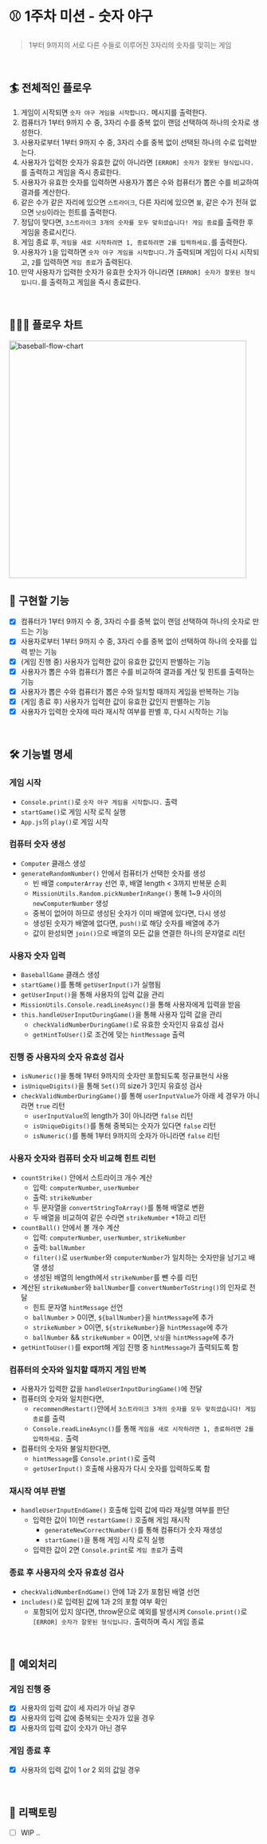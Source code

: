 # ⚾️ 1주차 미션 - 숫자 야구

> 1부터 9까지의 서로 다른 수들로 이루어진 3자리의 숫자를 맞히는 게임

<br/>

## 🏄 전체적인 플로우

1. 게임이 시작되면 `숫자 야구 게임을 시작합니다.` 메시지를 출력한다.
2. 컴퓨터가 1부터 9까지 수 중, 3자리 수를 중복 없이 랜덤 선택하여 하나의 숫자로 생성한다.
3. 사용자로부터 1부터 9까지 수 중, 3자리 수를 중복 없이 선택된 하나의 수로 입력받는다.
4. 사용자가 입력한 숫자가 유효한 값이 아니라면 `[ERROR] 숫자가 잘못된 형식입니다.`를 출력하고 게임을 즉시 종료한다.
5. 사용자가 유효한 숫자를 입력하면 사용자가 뽑은 수와 컴퓨터가 뽑은 수를 비교하여 결과를 계산한다.
6. 같은 수가 같은 자리에 있으면 `스트라이크`, 다른 자리에 있으면 `볼`, 같은 수가 전혀 없으면 `낫싱`이라는 힌트를 출력한다.
7. 정답이 맞다면, `3스트라이크 3개의 숫자를 모두 맞히셨습니다! 게임 종료`를 출력한 후 게임을 종료시킨다.
8. 게임 종료 후, `게임을 새로 시작하려면 1, 종료하려면 2를 입력하세요.`를 출력한다.
9. 사용자가 `1`을 입력하면 `숫자 야구 게임을 시작합니다.`가 출력되며 게임이 다시 시작되고, `2`를 입력하면 `게임 종료`가 출력된다.
10. 만약 사용자가 입력한 숫자가 유효한 숫자가 아니라면 `[ERROR] 숫자가 잘못된 형식입니다.`를 출력하고 게임을 즉시 종료한다.

<br/>

## 👩🏻‍🏫 플로우 차트

<img width="476" alt="baseball-flow-chart" src="https://github.com/ella-yschoi/CS-Study/assets/123397411/e4e63755-5dbd-40dd-9c59-3fc0d0cf1a81">

<br/>

## 📝 구현할 기능

- [x] 컴퓨터가 1부터 9까지 수 중, 3자리 수를 중복 없이 랜덤 선택하여 하나의 숫자로 만드는 기능
- [x] 사용자로부터 1부터 9까지 수 중, 3자리 수를 중복 없이 선택하여 하나의 숫자를 입력 받는 기능
- [x] (게임 진행 중) 사용자가 입력한 값이 유효한 값인지 판별하는 기능
- [x] 사용자가 뽑은 수와 컴퓨터가 뽑은 수를 비교하여 결과를 계산 및 힌트를 출력하는 기능
- [x] 사용자가 뽑은 수와 컴퓨터가 뽑은 수와 일치할 때까지 게임을 반복하는 기능
- [x] (게임 종료 후) 사용자가 입력한 값이 유효한 값인지 판별하는 기능
- [x] 사용자가 입력한 숫자에 따라 재시작 여부를 판별 후, 다시 시작하는 기능

<br/>

## 🛠️ 기능별 명세

### 게임 시작

- `Console.print()`로 `숫자 야구 게임을 시작합니다.` 출력
- `startGame()`로 게임 시작 로직 실행
- `App.js`의 `play()`로 게임 시작

### 컴퓨터 숫자 생성

- `Computer` 클래스 생성
- `generateRandomNumber()` 안에서 컴퓨터가 선택한 숫자를 생성
  - 빈 배열 `computerArray` 선언 후, 배열 length < 3까지 반복문 순회
  - `MissionUtils.Random.pickNumberInRange()` 통해 1~9 사이의 `newComputerNumber` 생성
  - 중복이 없어야 하므로 생성된 숫자가 이미 배열에 있다면, 다시 생성
  - 생성된 숫자가 배열에 없다면, `push()`로 해당 숫자를 배열에 추가
  - 값이 완성되면 `join()`으로 배열의 모든 값을 연결한 하나의 문자열로 리턴

### 사용자 숫자 입력

- `BaseballGame` 클래스 생성
- `startGame()`를 통해 `getUserInput()`가 실행됨
- `getUserInput()`을 통해 사용자의 입력 값을 관리
- `MissionUtils.Console.readLineAsync()`을 통해 사용자에게 입력을 받음
- `this.handleUserInputDuringGame()`을 통해 사용자 입력 값을 관리
  - `checkValidNumberDuringGame()`로 유효한 숫자인지 유효성 검사
  - `getHintToUser()`로 조건에 맞는 `hintMessage` 출력

### 진행 중 사용자의 숫자 유효성 검사

- `isNumeric()`을 통해 1부터 9까지의 숫자만 포함되도록 정규표현식 사용
- `isUniqueDigits()`을 통해 `Set()`의 size가 3인지 유효성 검사
- `checkValidNumberDuringGame()`를 통해 `userInputValue`가 아래 세 경우가 아니라면 `true` 리턴
  - `userInputValue`의 length가 3이 아니라면 `false` 리턴
  - `isUniqueDigits()`를 통해 중복되는 숫자가 있다면 `false` 리턴
  - `isNumeric()`를 통해 1부터 9까지의 숫자가 아니라면 `false` 리턴

### 사용자 숫자와 컴퓨터 숫자 비교해 힌트 리턴

- `countStrike()` 안에서 스트라이크 개수 계산
  - 입력: `computerNumber`, `userNumber`
  - 출력: `strikeNumber`
  - 두 문자열을 `convertStringToArray()`를 통해 배열로 변환
  - 두 배열을 비교하여 같은 수라면 `strikeNumber` +1하고 리턴
- `countBall()` 안에서 볼 개수 계산
  - 입력: `computerNumber`, `userNumber`, `strikeNumber`
  - 출력: `ballNumber`
  - `filter()`로 `userNumber`와 `computerNumber`가 일치하는 숫자만을 남기고 배열 생성
  - 생성된 배열의 length에서 `strikeNumber`를 뺀 수를 리턴
- 계산된 `strikeNumber`와 `ballNumber`를 `convertNumberToString()`의 인자로 전달
  - 힌트 문자열 `hintMessage` 선언
  - `ballNumber` > 0이면, `${ballNumber}`을 `hintMessage`에 추가
  - `strikeNumber` > 0이면, `${strikeNumber}`을 `hintMessage`에 추가
  - `ballNumber` && `strikeNumber` = 0이면, `낫싱`을 `hintMessage`에 추가
- `getHintToUser()`를 export해 게임 진행 중 `hintMessage`가 출력되도록 함

### 컴퓨터의 숫자와 일치할 때까지 게임 반복

- 사용자가 입력한 값을 `handleUserInputDuringGame()`에 전달
- 컴퓨터의 숫자와 일치한다면,
  - `recommendRestart()`안에서 `3스트라이크 3개의 숫자를 모두 맞히셨습니다! 게임 종료`를 출력
  - `Console.readLineAsync()`를 통해 `게임을 새로 시작하려면 1, 종료하려면 2를 입력하세요.` 출력
- 컴퓨터의 숫자와 불일치한다면,
  - `hintMessage`를 `Console.print()`로 출력
  - `getUserInput()` 호출해 사용자가 다시 숫자를 입력하도록 함

### 재시작 여부 판별

- `handleUserInputEndGame()` 호출해 입력 값에 따라 재실행 여부를 판단
  - 입력한 값이 1이면 `restartGame()` 호출해 게임 재시작
    - `generateNewCorrectNumber()`를 통해 컴퓨터가 숫자 재생성
    - `startGame()`을 통해 게임 시작 로직 실행
  - 입력한 값이 2면 `Console.print`로 `게임 종료`가 출력

### 종료 후 사용자의 숫자 유효성 검사

- `checkValidNumberEndGame()` 안에 1과 2가 포함된 배열 선언
- `includes()`로 입력된 값에 1과 2의 포함 여부 확인
  - 포함되어 있지 않다면, throw문으로 예외를 발생시켜 `Console.print()`로 `[ERROR] 숫자가 잘못된 형식입니다.` 출력하며 즉시 게임 종료

<br/>

## 🚨 예외처리

### 게임 진행 중

- [x] 사용자의 입력 값이 세 자리가 아닐 경우
- [x] 사용자의 입력 값에 중복되는 숫자가 있을 경우
- [x] 사용자의 입력 값이 숫자가 아닌 경우

### 게임 종료 후

- [x] 사용자의 입력 값이 1 or 2 외의 값일 경우

<br/>

## 🧹 리팩토링

- [ ] WIP ..
